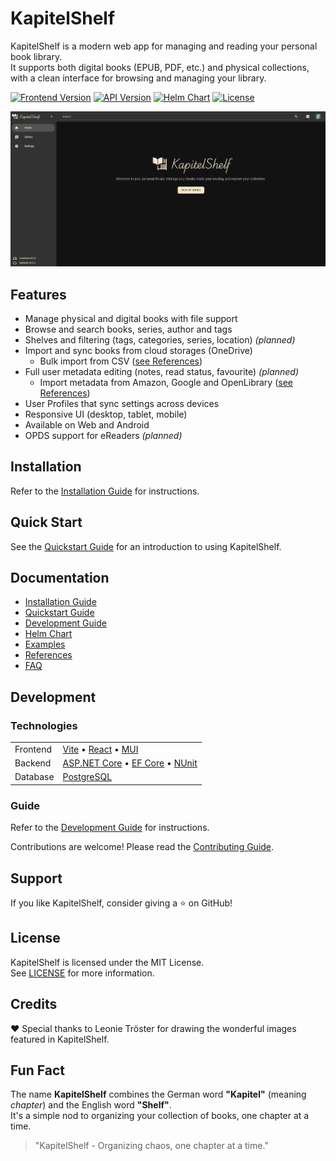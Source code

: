 # KapitelShelf

KapitelShelf is a modern web app for managing and reading your personal book library.  
It supports both digital books (EPUB, PDF, etc.) and physical collections, with a clean interface for browsing and managing your library.

[![Frontend Version](https://img.shields.io/badge/frontend-v0.3.2-0078D7)](./frontend/CHANGELOG.md)
[![API Version](https://img.shields.io/badge/api-v0.3.2-28A745)](./backend/src/KapitelShelf.Api/CHANGELOG.md)
[![Helm Chart](https://img.shields.io/badge/helm-v0.3.1-F97316)](./helm/kapitelshelf/README.md)
[![License](https://img.shields.io/github/license/thomasmiller01/kapitelshelf)](./LICENSE)

![Home Page](./docs/.attachments/home_page.png)

## Features

- Manage physical and digital books with file support
- Browse and search books, series, author and tags
- Shelves and filtering (tags, categories, series, location) _(planned)_
- Import and sync books from cloud storages (OneDrive)
  - Bulk import from CSV ([see References](docs/references/book-management.md#bulk-import-from-csv))
- Full user metadata editing (notes, read status, favourite) _(planned)_
  - Import metadata from Amazon, Google and OpenLibrary ([see References](docs/references/metadata.md#import-metadata-for-a-book))
- User Profiles that sync settings across devices
- Responsive UI (desktop, tablet, mobile)
- Available on Web and Android
- OPDS support for eReaders _(planned)_

## Installation

Refer to the [Installation Guide](docs/installation.md) for instructions.

## Quick Start

See the [Quickstart Guide](docs/quickstart.md) for an introduction to using KapitelShelf.

## Documentation

- [Installation Guide](docs/installation.md)
- [Quickstart Guide](docs/quickstart.md)
- [Development Guide](docs/development.md)
- [Helm Chart](helm/kapitelshelf/README.md)
- [Examples](examples/README.md)
- [References](docs/references.md)
- [FAQ](docs/faq.md)

## Development

### Technologies

|          |                                                                                                                                                      |
| -------- | ---------------------------------------------------------------------------------------------------------------------------------------------------- |
| Frontend | [Vite](https://vitejs.dev/) • [React](https://react.dev/) • [MUI](https://mui.com/)                                                                  |
| Backend  | [ASP.NET Core](https://learn.microsoft.com/en-us/aspnet/core/) • [EF Core](https://learn.microsoft.com/en-us/ef/core/) • [NUnit](https://nunit.org/) |
| Database | [PostgreSQL](https://www.postgresql.org/)                                                                                                            |

### Guide

Refer to the [Development Guide](docs/development.md) for instructions.

Contributions are welcome! Please read the [Contributing Guide](./CONTRIBUTING.md).

## Support

If you like KapitelShelf, consider giving a ⭐ on GitHub!

## License

KapitelShelf is licensed under the MIT License.  
See [LICENSE](./LICENSE) for more information.

## Credits

❤️ Special thanks to Leonie Tröster for drawing the wonderful images featured in KapitelShelf.

## Fun Fact

The name **KapitelShelf** combines the German word **"Kapitel"** (meaning _chapter_) and the English word **"Shelf"**.  
It's a simple nod to organizing your collection of books, one chapter at a time.

> "KapitelShelf - Organizing chaos, one chapter at a time."
